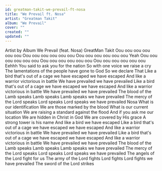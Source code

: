 ```yaml
---
id: greatman-takit-we-prevail-ft-nosa
title: "We Prevail ft. Nosa"
artist: "Greatman Takit"
album: "We Prevail"
cover: ""
created: ""
updated: ""
---
```


Artist
by Album
We Prevail (feat. Nosa)
GreatMan Takit
Oou oou oou oou oou oou Oou oou oou oou oou oou Oou oou oou oou oou oou Yeah Oou oou oou oou oou oou Oou oou oou oou oou oou Oou oou oou oou oou oou Eehhh
    You said to ask you for the nation So with one voice we raise a cry       The lamentations of the people have gone to God So we declare
       That Like a bird that's out of a cage we have escaped we have escaped And like a warrior victorious in battle
We have prevailed we have prevailed Like a bird that's out of a cage we have escaped we have escaped And like a warrior victorious in battle We have prevailed we have prevailed The blood of the Lamb speaks Lamb speaks Lamb speaks we have prevailed The mercy of the Lord speaks Lord speaks Lord speaks we have prevailed
 Nosa
 What is our identification We are those marked by the blood What is our current situation We are raising a standard against the flood And if you ask me our location We are hidden in Christ in God We are covered by His grace A strong tower is his name
And like a bird we have escaped
Like a bird that's out of a cage we have escaped we have escaped And like a warrior victorious in battle We have prevailed we have prevailed Like a bird that's out of a cage we have escaped we have escaped And like a warrior victorious in battle We have prevailed we have prevailed
The blood of the Lamb speaks Lamb speaks Lamb speaks we have prevailed The mercy of the Lord speaks Lord speaks Lord speaks we have prevailed
The angels of the Lord fight for us
The army of the Lord fights Lord fights Lord fights we have prevailed The sword of the Lord strikes
